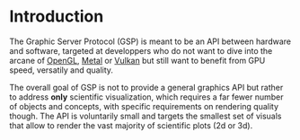 # Introduction

The Graphic Server Protocol (GSP) is meant to be an API between hardware and software, targeted at developpers who do not want to dive into the arcane of [OpenGL], [Metal] or [Vulkan] but still want to benefit from GPU speed, versatily and quality.

The overall goal of GSP is not to provide a general graphics API but rather to address **only** scientific visualization, which requires a far fewer number of objects and concepts, with specific requirements on rendering quality though. The API is voluntarily small and targets the smallest set of visuals that allow to render the vast majority of scientific plots (2d or 3d).

[OpenGL]: https://www.opengl.org
[Metal]: https://developer.apple.com/metal
[Vulkan]: https://www.vulkan.org/
